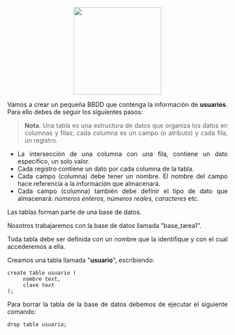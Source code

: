 <div align="justify">

<div align="center">
<img src="https://luciamonterorodriguez.com/wp-content/uploads/2021/03/computer-1331579_640.png" width="200px"/>
</div>

Vamos a crear un pequeña BBDD que contenga la información de __usuarios__.
Para ello debes de seguir los siguientes pasos:

> __Nota__. Una tabla es una estructura de datos que organiza los datos en columnas y filas; cada columna es un campo (o atributo) y cada fila, un registro. 
- La intersección de una columna con una fila, contiene un dato específico, un solo valor. 
- Cada registro contiene un dato por cada columna de la tabla.
- Cada campo (columna) debe tener un nombre. El nombre del campo hace referencia a la información que almacenará.
- Cada campo (columna) también debe definir el tipo de dato que almacenará: _números enteros, números reales, caracteres_ etc.


Las tablas forman parte de una base de datos.

Nosotros trabajaremos con la base de datos llamada "base_tarea1".

Toda tabla debe ser definida con un nombre que la identifique y con el cual accederemos a ella.

Creamos una tabla llamada "__usuario__", escribiendo:

````
create table usuario (
	 nombre text,
	 clave text
);
````
Para borrar la tabla de la base de datos debemos de ejecutar el siguiente comando:

```
drop table usuario;
```

</div>